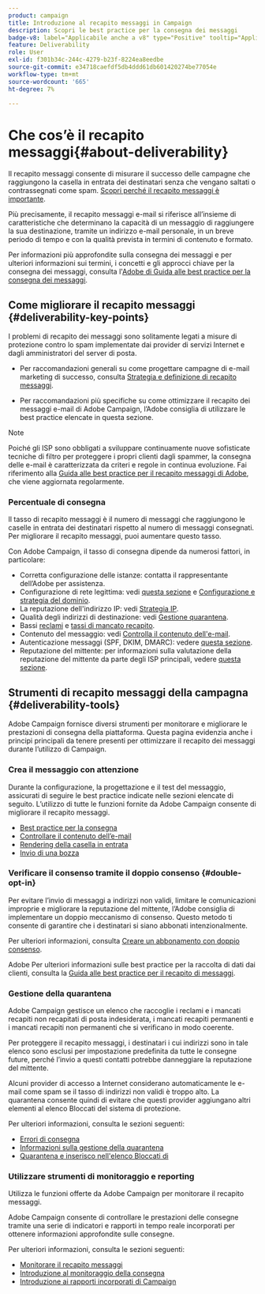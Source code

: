 ```yaml
---
product: campaign
title: Introduzione al recapito messaggi in Campaign
description: Scopri le best practice per la consegna dei messaggi
badge-v8: label="Applicabile anche a v8" type="Positive" tooltip="Applicabile anche a Campaign v8"
feature: Deliverability
role: User
exl-id: f301b34c-244c-4279-b23f-8224ea8eedbe
source-git-commit: e34718caefdf5db4ddd61db601420274be77054e
workflow-type: tm+mt
source-wordcount: '665'
ht-degree: 7%

---
```


# Che cos’è il recapito messaggi{#about-deliverability}

Il recapito messaggi consente di misurare il successo delle campagne che raggiungono la casella in entrata dei destinatari senza che vengano saltati o contrassegnati come spam. [Scopri perché il recapito messaggi è importante](https://experienceleague.adobe.com/docs/deliverability-learn/deliverability-best-practice-guide/deliverability-strategy-and-definition.html#why-deliverability-matters).

Più precisamente, il recapito messaggi e-mail si riferisce all’insieme di caratteristiche che determinano la capacità di un messaggio di raggiungere la sua destinazione, tramite un indirizzo e-mail personale, in un breve periodo di tempo e con la qualità prevista in termini di contenuto e formato.

Per informazioni più approfondite sulla consegna dei messaggi e per ulteriori informazioni sui termini, i concetti e gli approcci chiave per la consegna dei messaggi, consulta l&#39;[Adobe di Guida alle best practice per la consegna dei messaggi](https://experienceleague.adobe.com/docs/deliverability-learn/deliverability-best-practice-guide/introduction.html?lang=it).

## Come migliorare il recapito messaggi {#deliverability-key-points}

I problemi di recapito dei messaggi sono solitamente legati a misure di protezione contro lo spam implementate dai provider di servizi Internet e dagli amministratori del server di posta.

* Per raccomandazioni generali su come progettare campagne di e-mail marketing di successo, consulta [Strategia e definizione di recapito messaggi](https://experienceleague.adobe.com/docs/deliverability-learn/deliverability-best-practice-guide/deliverability-strategy-and-definition.html).

* Per raccomandazioni più specifiche su come ottimizzare il recapito dei messaggi e-mail di Adobe Campaign, l’Adobe consiglia di utilizzare le best practice elencate in questa sezione.

>[!NOTE]
>
>Poiché gli ISP sono obbligati a sviluppare continuamente nuove sofisticate tecniche di filtro per proteggere i propri clienti dagli spammer, la consegna delle e-mail è caratterizzata da criteri e regole in continua evoluzione. Fai riferimento alla [Guida alle best practice per il recapito messaggi di Adobe](https://experienceleague.adobe.com/docs/deliverability-learn/deliverability-best-practice-guide/introduction.html?lang=it), che viene aggiornata regolarmente.

### Percentuale di consegna

Il tasso di recapito messaggi è il numero di messaggi che raggiungono le caselle in entrata dei destinatari rispetto al numero di messaggi consegnati. Per migliorare il recapito messaggi, puoi aumentare questo tasso.

Con Adobe Campaign, il tasso di consegna dipende da numerosi fattori, in particolare:

* Corretta configurazione delle istanze: contatta il rappresentante dell’Adobe per assistenza.
* Configurazione di rete legittima: vedi [questa sezione](optimize-delivery.md#network-config) e [Configurazione e strategia del dominio](https://experienceleague.adobe.com/docs/deliverability-learn/deliverability-best-practice-guide/transition-process/infrastructure.html#domain-setup-and-strategy).
* La reputazione dell&#39;indirizzo IP: vedi [Strategia IP](https://experienceleague.adobe.com/docs/deliverability-learn/deliverability-best-practice-guide/transition-process/infrastructure.html#ip-strategy).
* Qualità degli indirizzi di destinazione: vedi [Gestione quarantena](optimize-delivery.md#quarantine-management).
* Bassi [reclami](https://experienceleague.adobe.com/docs/deliverability-learn/deliverability-best-practice-guide/metrics-for-deliverability/complaints.html) e [tassi di mancato recapito](https://experienceleague.adobe.com/docs/deliverability-learn/deliverability-best-practice-guide/metrics-for-deliverability/bounces.html#hard-bounces).
* Contenuto del messaggio: vedi [Controlla il contenuto dell&#39;e-mail](control-message-content.md).
* Autenticazione messaggi (SPF, DKIM, DMARC): vedere [questa sezione](https://experienceleague.adobe.com/docs/deliverability-learn/deliverability-best-practice-guide/transition-process/infrastructure.html#authentication).
* Reputazione del mittente: per informazioni sulla valutazione della reputazione del mittente da parte degli ISP principali, vedere [questa sezione](https://experienceleague.adobe.com/docs/deliverability-learn/deliverability-best-practice-guide/internet-service-provider-specifics/overview.html).

## Strumenti di recapito messaggi della campagna {#deliverability-tools}

<!--Adobe Campaign provides a number of tools designed to ensure optimal deliverability.-->
Adobe Campaign fornisce diversi strumenti per monitorare e migliorare le prestazioni di consegna della piattaforma. Questa pagina evidenzia anche i principi principali da tenere presenti per ottimizzare il recapito dei messaggi durante l’utilizzo di Campaign.

### Crea il messaggio con attenzione

Durante la configurazione, la progettazione e il test del messaggio, assicurati di seguire le best practice indicate nelle sezioni elencate di seguito. L’utilizzo di tutte le funzioni fornite da Adobe Campaign consente di migliorare il recapito messaggi.

* [Best practice per la consegna](delivery-best-practices.md)
* [Controllare il contenuto dell’e-mail](control-message-content.md)
* [Rendering della casella in entrata](inbox-rendering.md)
* [Invio di una bozza](steps-validating-the-delivery.md#sending-a-proof)

### Verificare il consenso tramite il doppio consenso {#double-opt-in}

Per evitare l’invio di messaggi a indirizzi non validi, limitare le comunicazioni improprie e migliorare la reputazione del mittente, l’Adobe consiglia di implementare un doppio meccanismo di consenso. Questo metodo ti consente di garantire che i destinatari si siano abbonati intenzionalmente.

Per ulteriori informazioni, consulta [Creare un abbonamento con doppio consenso](../../web/using/use-cases-web-forms.md#create-a-subscription--form-with-double-opt-in).

Adobe Per ulteriori informazioni sulle best practice per la raccolta di dati dai clienti, consulta la [Guida alle best practice per il recapito di messaggi](https://experienceleague.adobe.com/docs/deliverability-learn/deliverability-best-practice-guide/first-impressions/address-collection-and-list-growth.html#data-quality-and-hygiene).

### Gestione della quarantena

Adobe Campaign gestisce un elenco che raccoglie i reclami e i mancati recapiti non recapitati di posta indesiderata, i mancati recapiti permanenti e i mancati recapiti non permanenti che si verificano in modo coerente.

Per proteggere il recapito messaggi, i destinatari i cui indirizzi sono in tale elenco sono esclusi per impostazione predefinita da tutte le consegne future, perché l’invio a questi contatti potrebbe danneggiare la reputazione del mittente.

Alcuni provider di accesso a Internet considerano automaticamente le e-mail come spam se il tasso di indirizzi non validi è troppo alto. La quarantena consente quindi di evitare che questi provider aggiungano altri elementi al elenco Bloccati del sistema di protezione.

Per ulteriori informazioni, consulta le sezioni seguenti:

* [Errori di consegna](understanding-delivery-failures.md)
* [Informazioni sulla gestione della quarantena](understanding-quarantine-management.md)
* [Quarantena e inserisco nell&#39;elenco Bloccati di](understanding-quarantine-management.md#quarantine-vs-denylist)

### Utilizzare strumenti di monitoraggio e reporting

Utilizza le funzioni offerte da Adobe Campaign per monitorare il recapito messaggi.

Adobe Campaign consente di controllare le prestazioni delle consegne tramite una serie di indicatori e rapporti in tempo reale incorporati per ottenere informazioni approfondite sulle consegne.

Per ulteriori informazioni, consulta le sezioni seguenti:

* [Monitorare il recapito messaggi](monitoring-deliverability.md)
* [Introduzione al monitoraggio della consegna](about-delivery-monitoring.md)
* [Introduzione ai rapporti incorporati di Campaign](../../reporting/using/about-campaign-built-in-reports.md)
